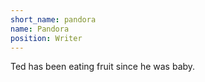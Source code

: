 ```yaml
---
short_name: pandora
name: Pandora
position: Writer
---
```

Ted has been eating fruit since he was baby.

